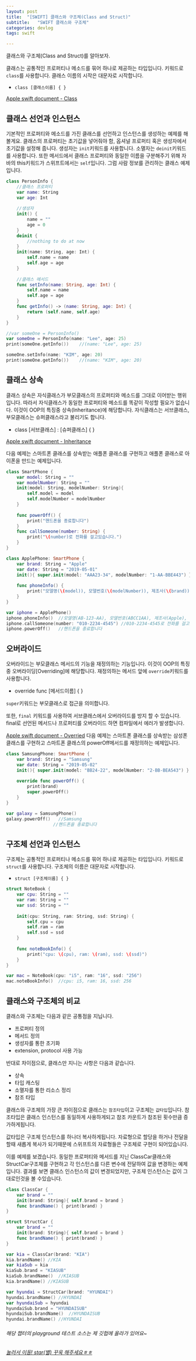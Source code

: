 ```yaml
---
layout: post
title:  "[SWIFT] 클래스와 구조체(Class and Struct)"
subtitle:   "SWIFT 클래스와 구조체"
categories: devlog
tags: swift

---
```


클래스와 구조체(Class and Struct)를 알아보자.

클래스는 공통적인 프로퍼티나 메소드를 묶어 하나로 제공하는 타입입니다.
키워드로 `class`를 사용합니다.
클래스 이름의 시작은 대문자로 시작합니다.
 - `class [클래스이름] { }`

[Apple swift document - Class](https://docs.swift.org/swift-book/LanguageGuide/ClassesAndStructures.html)

## 클래스 선언과 인스턴스

기본적인 프로퍼티와 메소드를 가진 클래스를 선언하고 인스턴스를 생성하는 예제를 해볼게요.
클래스의 프로퍼티는 초기값을 넣어줘야 함, 옵셔널 프로퍼티 혹은 생성자에서 초기값을 설정해 줍니다.
생성자는 `init`키워드를 사용합니다.
소멸자는 `deinit`키워드를 사용합니다.
또한 메서드에서 클래스 프로퍼티와 동일한 이름을 구분해주기 위해 자바의 this키워드가 스위프트에서는 `self`입니다.
그럼 사람 정보를 관리하는 클래스 예제입니다.
 
```swift
class PersonInfo {
    //클래스 프로퍼티
    var name: String
    var age: Int
    
    //생성자
    init() {
        name = ""
        age = 0
    }
    deinit {
        //nothing to do at now
    }
    init(name: String, age: Int) {
        self.name = name
        self.age = age
    }
    
    //클래스 메서드
    func setInfo(name: String, age: Int) {
        self.name = name
        self.age = age
    }
    func getInfo() -> (name: String, age: Int) {
        return (self.name, self.age)
    }
}

//var someOne = PersonInfo()
var someOne = PersonInfo(name: "Lee", age: 25)
print(someOne.getInfo())    //(name: "Lee", age: 25)

someOne.setInfo(name: "KIM", age: 20)
print(someOne.getInfo())    //(name: "KIM", age: 20)
```

## 클래스 상속

클래스 상속은 자식클래스가 부모클래스의 프로퍼티와 메소드를 그대로 이어받는 행위입니다.
따라서 자식클래스가 동일한 프로퍼티와 메소드를 똑같이 작성할 필요가 없습니다.
이것이 OOP의 특징중 상속(Inheritance)에 해당합니다.
자식클래스는 서브클래스, 부모클래스는 슈퍼클래스라고 불리기도 합니다.
 - class [서브클래스] : [슈퍼클래스] { }

[Apple swift document - Inheritance](https://docs.swift.org/swift-book/LanguageGuide/Inheritance.html)

다음 예제는 스마트폰 클래스를 상속받는 애플폰 클래스를 구현하고 애플폰 클래스로 아이폰을 만드는 예제입니다.
 
```swift
class SmartPhone {
    var model: String = ""
    var modelNumber: String = ""
    init(model: String, modelNumber: String){
        self.model = model
        self.modelNumber = modelNumber
    }
    
    func powerOff() {
        print("핸드폰을 종료합니다")
    }
    func callSomeone(number: String) {
        print("\(number)로 전화를 걸고있습니다.")
    }
}

class ApplePhone: SmartPhone {
    var brand: String = "Apple"
    var date: String = "2019-05-01"
    init(){ super.init(model: "AAA23-34", modelNumber: "1-AA-BBE443") }
    
    func phoneInfo() {
        print("모델명(\(model)), 모델번호(\(modelNumber)), 제조사(\(brand)), 제조년월(\(date)) 입니다.")
    }
}

var iphone = ApplePhone()
iphone.phoneInfo()  //모델명(AB-123-AA), 모델번호(ABCC1AA), 제조사(Apple), 제조년월(2019-05-01) 입니다.
iphone.callSomeone(number: "010-2234-4545") //010-2234-4545로 전화를 걸고있습니다.
iphone.powerOff()   //핸드폰을 종료합니다
```

## 오버라이드

오버라이드는 부모클래스 메서드의 기능을 재정의하는 기능입니다.
이것이 OOP의 특징중 오버라이딩[Overriding]에 해당합니다.
재정의하는 메서드 앞에 `override`키워드를 사용합니다.
   - override func [메서드이름] { }

`super`키워드는 부모클래스로 접근을 의미합니다.

또한, `final` 키워드를 사용하여 서브클래스에서 오버라이드를 방지 할 수 있습니다.
final로 선언된 메서드나 프로퍼티를 오버라이드 하면 컴파일에서 에러가 발생합니다.

[Apple swift document - Overried](https://docs.swift.org/swift-book/LanguageGuide/Inheritance.html)
다음 예제는 스마트폰 클래스를 상속받는 삼성폰 클래스를 구현하고 스마트폰 클래스의 powerOff메서드를 재정의하는 예제입니다.
 
```swift
class SamsungPhone: SmartPhone {
    var brand: String = "Samsung"
    var date: String = "2019-05-02"
    init(){ super.init(model: "BB24-22", modelNumber: "2-BB-BEA543") }
    
    override func powerOff() {
        print(brand)
        super.powerOff()
    }
}

var galaxy = SamsungPhone()
galaxy.powerOff()   //Samsung
                  //핸드폰을 종료합니다
```

## 구조체 선언과 인스턴스
구조체는 공통적인 프로퍼티나 메소드를 묶어 하나로 제공하는 타입입니다.
키워드로 `struct`를 사용합니다.
구조체의 이름은 대문자로 시작합니다.
- `struct [구조체이름] { }`

```swift
struct NoteBook {
    var cpu: String = ""
    var ram: String = ""
    var ssd: String = ""
    
    init(cpu: String, ram: String, ssd: String) {
        self.cpu = cpu
        self.ram = ram
        self.ssd = ssd
    }
    
    func noteBookInfo() {
        print("cpu: \(cpu), ram: \(ram), ssd: \(ssd)")
    }
}

var mac = NoteBook(cpu: "i5", ram: "16", ssd: "256")
mac.noteBookInfo()  //cpu: i5, ram: 16, ssd: 256
```

## 클래스와 구조체의 비교

클래스와 구조체는 다음과 같은 공통점을 지닙니다.
  - 프로퍼티 정의
  - 메서드 정의
  - 생성자를 통한 초기화
  - extension, protocol 사용 가능

반대로 차이점으로, 클래스만 지니는 사항은 다음과 같습니다.
 - 상속
 - 타입 캐스팅
 - 소멸자를 통한 리소스 정리
 - 참조 타입

클래스와 구조체의 가장 큰 차이점으로 클래스는 `참조타입`이고 구조체는 `값타입`입니다.
참조타입은 클래스 인스턴스를 동일하게 사용하게되고 참조 카운트가 참조된 횟수만큼 증가하게됩니다.
 
값타입은 구조체 인스턴스를 하나더 복사하게됩니다.
자료형으로 할당을 하거나 전달을 할때 새롭게 복사가 되기때문에 스위프트의 자료형들은 구조체로 구현이 되어있습니다.
 
이를 예제를 보겠습니다.
동일한 프로퍼티와 메서드를 지닌 ClassCar클래스와 StructCar구조체를 구현하고 각 인스턴스를 다른 변수에 전달하여 값을 변경하는 예제입니다.
결과를 보면 클래스 인스턴스의 값이 변경되었지만, 구조체 인스턴스는 값이 그대로인것을 볼 수있습니다.

```swift
class ClassCar {
    var brand = ""
    init(brand: String){ self.brand = brand }
    func brandName() { print(brand) }
}

struct StructCar {
    var brand = ""
    init(brand: String){ self.brand = brand }
    func brandName() { print(brand) }
}

var kia = ClassCar(brand: "KIA")
kia.brandName() //KIA
var kiaSub = kia
kiaSub.brand = "KIASUB"
kiaSub.brandName()  //KIASUB
kia.brandName() //KIASUB

var hyundai = StructCar(brand: "HYUNDAI")
hyundai.brandName() //HYUNDAI
var hyundaiSub = hyundai
hyundaiSub.brand = "HYUNDAISUB"
hyundaiSub.brandName()  //HYUNDAISUB
hyundai.brandName() //HYUNDAI
```

###### 해당 챕터의 playground 테스트 소스는 제 깃헙에 올라가 있어요~
###### [눌러서 이동! star(별) 꾸욱 해주세요ㅎㅎ](https://github.com/MinominoDomino/swift-grammar-house)






